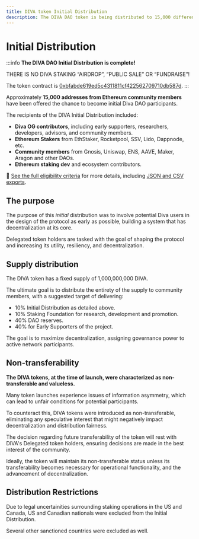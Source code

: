 ```yaml
---
title: DIVA token Initial Distribution
description: The DIVA DAO token is being distributed to 15,000 different addresses from Ethereum ecosystem participants
---
```


# Initial Distribution

:::info
**The DIVA DAO Initial Distribution is complete!** 

THERE IS NO DIVA STAKING “AIRDROP”, “PUBLIC SALE” OR “FUNDRAISE”!

The token contract is [0xbfabde619ed5c4311811cf422562709710db587d](https://etherscan.io/token/0xbfabde619ed5c4311811cf422562709710db587d). 
:::

Approximately **15,000 addresses from Ethereum community members** have been offered the chance to become initial Diva DAO participants.

The recipients of the DIVA Initial Distribution included:

- **Diva OG contributors**, including early supporters, researchers, developers, advisors, and community members.
- **Ethereum Stakers** from EthStaker, Rocketpool, SSV, Lido, Dappnode, etc.
- **Community members** from Gnosis, Uniswap, ENS, AAVE, Maker, Aragon and other DAOs.
- **Ethereum staking dev** and ecosystem contributors.

📝 [See the full eligibility criteria](https://github.com/divastaking/claim) for more details, including [JSON and CSV exports](https://github.com/divastaking/claim/tree/main/files).

## The purpose

The purpose of this *initial* distribution was to involve potential Diva users in the design of the protocol as early as possible, building a system that has decentralization at its core.

Delegated token holders are tasked with the goal of shaping the protocol and increasing its utility, resiliency, and decentralization.

## Supply distribution

The DIVA token has a fixed supply of 1,000,000,000 DIVA.

The ultimate goal is to distribute the entirety of the supply to community members, with a suggested target of delivering:

- 10% Initial Distribution as detailed above.
- 10% Staking Foundation for research, development and promotion.
- 40% DAO reserves.
- 40% for Early Supporters of the project.

The goal is to maximize decentralization, assigning governance power to active network participants.

## Non-transferability

**The DIVA tokens, at the time of launch, were characterized as non-transferable and valueless.**

Many token launches experience issues of information asymmetry, which can lead to unfair conditions for potential participants.

To counteract this, DIVA tokens were introduced as non-transferable, eliminating any speculative interest that might negatively impact decentralization and distribution fairness.

The decision regarding future transferability of the token will rest with DIVA's Delegated token holders, ensuring decisions are made in the best interest of the community.

Ideally, the token will maintain its non-transferable status unless its transferability becomes necessary for operational functionality, and the advancement of decentralization.

## Distribution Restrictions

Due to legal uncertainities surrounding staking operations in the US and Canada, US and Canadian nationals were excluded from the Initial Distribution.

Several other sanctioned countries were excluded as well.